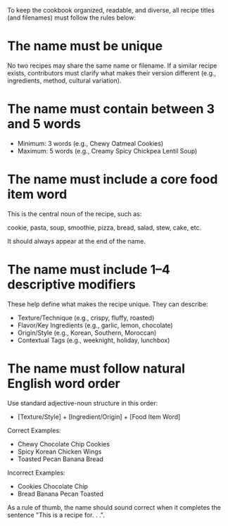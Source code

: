 To keep the cookbook organized, readable, and diverse, all recipe titles (and filenames) must follow the rules below:

# The name must be unique
No two recipes may share the same name or filename. If a similar recipe exists, contributors must clarify what makes their version different (e.g., ingredients, method, cultural variation).


# The name must contain between 3 and 5 words
- Minimum: 3 words (e.g., Chewy Oatmeal Cookies)
- Maximum: 5 words (e.g., Creamy Spicy Chickpea Lentil Soup)

# The name must include a core food item word
This is the central noun of the recipe, such as:

cookie, pasta, soup, smoothie, pizza, bread, salad, stew, cake, etc.

It should always appear at the end of the name.

# The name must include 1–4 descriptive modifiers

These help define what makes the recipe unique. They can describe:
- Texture/Technique (e.g., crispy, fluffy, roasted)
- Flavor/Key Ingredients (e.g., garlic, lemon, chocolate)
- Origin/Style (e.g., Korean, Southern, Moroccan)
- Contextual Tags (e.g., weeknight, holiday, lunchbox)

# The name must follow natural English word order

Use standard adjective-noun structure in this order:

- [Texture/Style] + [Ingredient/Origin] + [Food Item Word]

Correct Examples:
- Chewy Chocolate Chip Cookies
- Spicy Korean Chicken Wings
- Toasted Pecan Banana Bread

Incorrect Examples:
- Cookies Chocolate Chip
- Bread Banana Pecan Toasted

As a rule of thumb, the name should sound correct when it completes the sentence "This is a recipe for. . .".

